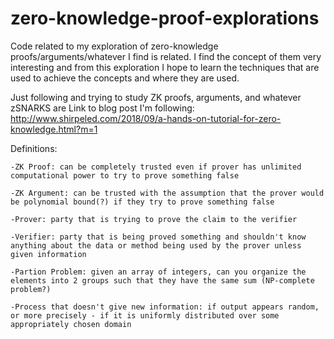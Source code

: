 # zero-knowledge-proof-explorations
Code related to my exploration of zero-knowledge proofs/arguments/whatever I find is related. I find the concept of them very interesting and from this exploration I hope to learn the techniques that are used to achieve the concepts and where they are used.


Just following and trying to study ZK proofs, arguments, and whatever zSNARKS are
Link to blog post I'm following:
http://www.shirpeled.com/2018/09/a-hands-on-tutorial-for-zero-knowledge.html?m=1

Definitions:
    
    -ZK Proof: can be completely trusted even if prover has unlimited computational power to try to prove something false
   
    -ZK Argument: can be trusted with the assumption that the prover would be polynomial bound(?) if they try to prove something false
    
    -Prover: party that is trying to prove the claim to the verifier
    
    -Verifier: party that is being proved something and shouldn't know anything about the data or method being used by the prover unless given information
    
    -Partion Problem: given an array of integers, can you organize the elements into 2 groups such that they have the same sum (NP-complete problem?)
    
    -Process that doesn't give new information: if output appears random, or more precisely - if it is uniformly distributed over some appropriately chosen domain
